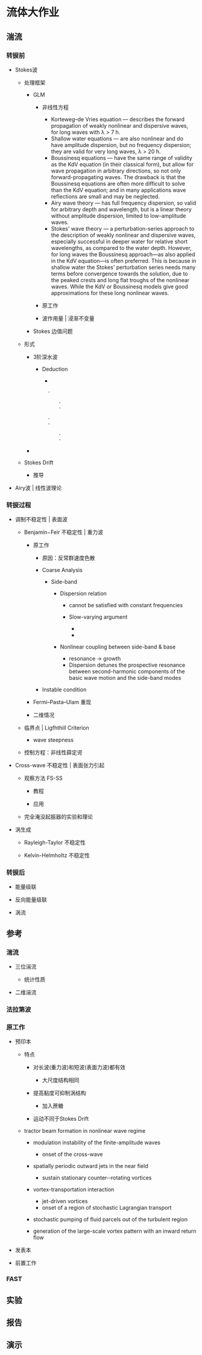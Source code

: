 # 流体大作业

## 湍流

### 转捩前

- Stokes波

	- 处理框架

		- GLM

			- 非线性方程

				- Korteweg–de Vries equation — describes the forward propagation of weakly nonlinear and dispersive waves, for long waves with λ > 7 h.
				- Shallow water equations — are also nonlinear and do have amplitude dispersion, but no frequency dispersion; they are valid for very long waves, λ > 20 h.
				- Boussinesq equations — have the same range of validity as the KdV equation (in their classical form), but allow for wave propagation in arbitrary directions, so not only forward-propagating waves. The drawback is that the Boussinesq equations are often more difficult to solve than the KdV equation; and in many applications wave reflections are small and may be neglected.
				- Airy wave theory — has full frequency dispersion, so valid for arbitrary depth and wavelength, but is a linear theory without amplitude dispersion, limited to low-amplitude waves.
				- Stokes' wave theory — a perturbation-series approach to the description of weakly nonlinear and dispersive waves, especially successful in deeper water for relative short wavelengths, as compared to the water depth. However, for long waves the Boussinesq approach—as also applied in the KdV equation—is often preferred. This is because in shallow water the Stokes' perturbation series needs many terms before convergence towards the solution, due to the peaked crests and long flat troughs of the nonlinear waves. While the KdV or Boussinesq models give good approximations for these long nonlinear waves.

			- 原工作

			- 波作用量 | 浸渐不变量

		- Stokes 边值问题

	- 形式

		- 3阶深水波

			- Deduction

				- 

					- 

						- 
						- 

					- 
					- 

						- 
						- 

		- 

	- Stokes Drift

		- 推导

- Airy波 | 线性波理论

### 转捩过程

- 调制不稳定性 | 表面波

	- Benjamin−Feir 不稳定性 | 重力波

		- 原工作

			- 原因：反常群速度色散
			- Coarse Analysis

				- Side-band

					- Dispersion relation

						- cannot be satisfied with constant frequencies
						- Slow-varying argument

							- 
							- 

					- Nonlinear coupling between side-band & base

						- resonance → growth
						- Dispersion detunes the prospective resonance between second-harmonic components of the basic wave motion and the side-band modes

			- Instable condition

		- Fermi–Pasta–Ulam 重现

		- 二维情况

	- 临界点 | Ligfhthill Criterion

		- wave steepness

	- 控制方程：非线性薛定谔

- Cross-wave 不稳定性 | 表面张力引起

	- 观察方法 FS-SS

		- 教程

		- 应用

	- 完全淹没起振器的实验和理论

- 涡生成

	- Rayleigh-Taylor 不稳定性

	- Kelvin-HelmhoItz 不稳定性

### 转捩后

- 能量级联

- 反向能量级联

- 涡流

## 参考

### 湍流

- 三位湍流

	- 统计性质

- 二维湍流

### 法拉第波

### 原工作

- 预印本

	- 特点

		- 对长波(重力波)和短波(表面力波)都有效

			- 大尺度结构相同

		- 提高黏度可抑制涡结构

			- 加入蔗糖

		- 运动不同于Stokes Drift

	- tractor beam formation in nonlinear wave regime

		- modulation instability of the finite-­amplitude waves

			- onset of the cross-­wave

		- spatially periodic outward jets in the near field

			- sustain stationary counter-­‐rotating vortices

		- vortex-transportation interaction

			- jet-­driven vortices
			- onset of a region of stochastic Lagrangian transport

		- stochastic pumping of fluid parcels out of the turbulent region
		- generation of the large-­scale vortex pattern with an inward return flow

- 发表本

- 前置工作

### FAST

## 实验

## 报告

## 演示

